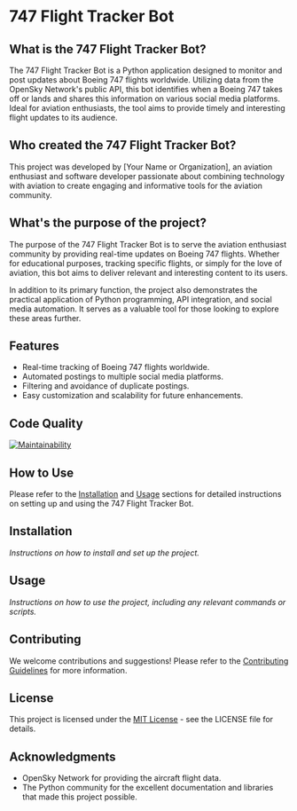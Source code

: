 # 747 Flight Tracker Bot

## What is the 747 Flight Tracker Bot?

The 747 Flight Tracker Bot is a Python application designed to monitor and post updates about Boeing 747 flights worldwide. Utilizing data from the OpenSky Network's public API, this bot identifies when a Boeing 747 takes off or lands and shares this information on various social media platforms. Ideal for aviation enthusiasts, the tool aims to provide timely and interesting flight updates to its audience.

## Who created the 747 Flight Tracker Bot?

This project was developed by [Your Name or Organization], an aviation enthusiast and software developer passionate about combining technology with aviation to create engaging and informative tools for the aviation community.

## What's the purpose of the project?

The purpose of the 747 Flight Tracker Bot is to serve the aviation enthusiast community by providing real-time updates on Boeing 747 flights. Whether for educational purposes, tracking specific flights, or simply for the love of aviation, this bot aims to deliver relevant and interesting content to its users.

In addition to its primary function, the project also demonstrates the practical application of Python programming, API integration, and social media automation. It serves as a valuable tool for those looking to explore these areas further.

## Features

- Real-time tracking of Boeing 747 flights worldwide.
- Automated postings to multiple social media platforms.
- Filtering and avoidance of duplicate postings.
- Easy customization and scalability for future enhancements.

## Code Quality
[![Maintainability](https://api.codeclimate.com/v1/badges/de8f28557e1be8d7062e/maintainability)](https://codeclimate.com/github/ericrosenberg1/747-Tracker-Bot/maintainability)

## How to Use

Please refer to the [Installation](#installation) and [Usage](#usage) sections for detailed instructions on setting up and using the 747 Flight Tracker Bot.

## Installation

*Instructions on how to install and set up the project.*

## Usage

*Instructions on how to use the project, including any relevant commands or scripts.*

## Contributing

We welcome contributions and suggestions! Please refer to the [Contributing Guidelines](CONTRIBUTING.md) for more information.

## License

This project is licensed under the [MIT License](LICENSE) - see the LICENSE file for details.

## Acknowledgments

- OpenSky Network for providing the aircraft flight data.
- The Python community for the excellent documentation and libraries that made this project possible.
